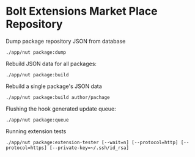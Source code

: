Bolt Extensions Market Place Repository
=======================================

Dump package repository JSON from database

```
./app/nut package:dump
```


Rebuild JSON data for all packages:

```
./app/nut package:build 
```

Rebuild a single package's JSON data

```
./app/nut package:build author/pachage

```

Flushing the hook generated update queue:

```
./app/nut package:queue
```

Running extension tests

```
./app/nut package:extension-tester [--wait=n] [--protocol=http] [--protocol=https] [--private-key=~/.ssh/id_rsa]
```
